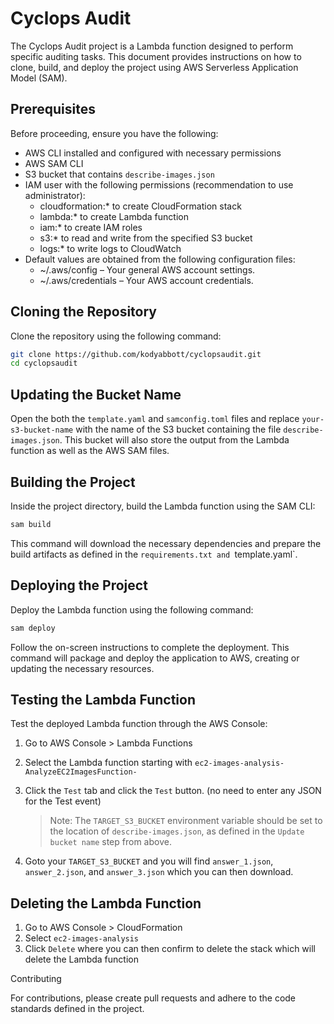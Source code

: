 # Cyclops Audit

The Cyclops Audit project is a Lambda function designed to perform specific auditing tasks. This document provides instructions on how to clone, build, and deploy the project using AWS Serverless Application Model (SAM).

## Prerequisites

Before proceeding, ensure you have the following:

- AWS CLI installed and configured with necessary permissions
- AWS SAM CLI
- S3 bucket that contains `describe-images.json`
- IAM user with the following permissions (recommendation to use administrator):
    - cloudformation:* to create CloudFormation stack
    - lambda:* to create Lambda function
    - iam:* to create IAM roles
    - s3:* to read and write from the specified S3 bucket
    - logs:* to write logs to CloudWatch
- Default values are obtained from the following configuration files:
    - ~/.aws/config – Your general AWS account settings.
    - ~/.aws/credentials – Your AWS account credentials.

## Cloning the Repository

Clone the repository using the following command:

```bash
git clone https://github.com/kodyabbott/cyclopsaudit.git
cd cyclopsaudit
```

## Updating the Bucket Name

Open the both the `template.yaml` and `samconfig.toml` files and replace `your-s3-bucket-name` with the name of the S3 bucket containing the file `describe-images.json`. This bucket will also store the output from the Lambda function as well as the AWS SAM files.

## Building the Project

Inside the project directory, build the Lambda function using the SAM CLI:

```bash
sam build
```

This command will download the necessary dependencies and prepare the build artifacts as defined in the `requirements.txt and `template.yaml`.

## Deploying the Project

Deploy the Lambda function using the following command:

```bash
sam deploy
```

Follow the on-screen instructions to complete the deployment. 
This command will package and deploy the application to AWS, creating or updating the necessary resources.

## Testing the Lambda Function

Test the deployed Lambda function through the AWS Console:

1. Go to AWS Console > Lambda Functions
2. Select the Lambda function starting with `ec2-images-analysis-AnalyzeEC2ImagesFunction-`
3. Click the `Test` tab and click the `Test` button. (no need to enter any JSON for the Test event)       
    
    > Note: The `TARGET_S3_BUCKET` environment variable should be set to the location of `describe-images.json`, as defined in the `Update bucket name` step from above.

4. Goto your `TARGET_S3_BUCKET` and you will find `answer_1.json`, `answer_2.json`, and `answer_3.json` which you can then download.

## Deleting the Lambda Function

1. Go to AWS Console > CloudFormation
2. Select `ec2-images-analysis`
3. Click `Delete` where you can then confirm  to delete the stack which will delete the Lambda function

Contributing

For contributions, please create pull requests and adhere to the code standards defined in the project.